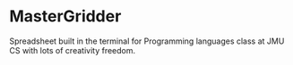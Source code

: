 # MasterGridder
Spreadsheet built in the terminal for Programming languages class at JMU CS with lots of creativity freedom.
